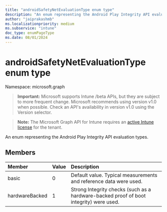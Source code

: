 ```yaml
---
title: "androidSafetyNetEvaluationType enum type"
description: "An enum representing the Android Play Integrity API evaluation types."
author: "jaiprakashmb"
ms.localizationpriority: medium
ms.subservice: "intune"
doc_type: enumPageType
ms.date: 08/01/2024
---
```


# androidSafetyNetEvaluationType enum type

Namespace: microsoft.graph

> **Important:** Microsoft supports Intune /beta APIs, but they are subject to more frequent change. Microsoft recommends using version v1.0 when possible. Check an API's availability in version v1.0 using the Version selector.

> **Note:** The Microsoft Graph API for Intune requires an [active Intune license](https://go.microsoft.com/fwlink/?linkid=839381) for the tenant.

An enum representing the Android Play Integrity API evaluation types.

## Members
|Member|Value|Description|
|:---|:---|:---|
|basic|0|Default value. Typical measurements and reference data were used.|
|hardwareBacked|1|Strong Integrity checks (such as a hardware-backed proof of boot integrity) were used.|